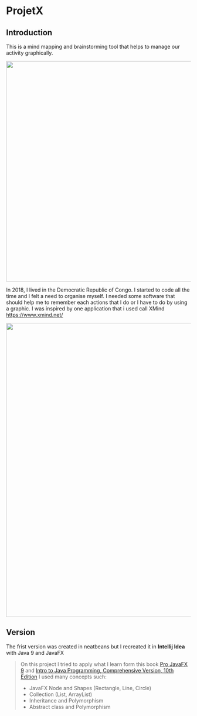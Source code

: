 # ProjetX

## Introduction
This is a mind mapping and brainstorming tool that helps to manage our activity graphically.

<img src ="https://user-images.githubusercontent.com/49105704/135407179-d467ba55-0961-46aa-9d8f-2c1a30b87e07.png" width="600"/>


In 2018, I lived in the Democratic Republic of Congo. I started to code all the time and I felt a need to organise myself.
I needed some software that should help me to remember each actions that I do or I have to do by using a graphic.
I was inspired by one application that i used call XMind https://www.xmind.net/

<img src ="https://user-images.githubusercontent.com/49105704/135402552-5e0b193f-a94d-4349-84f8-f64cb3001401.png" width="800"/>

## Version
The frist version was created in neatbeans but I recreated it in <strong>Intellij Idea</strong> with Java 9 and JavaFX 

> On this project I tried to apply what I learn form this book <a href ="https://www.apress.com/gp/book/9781484230411">Pro JavaFX 9</a> and <a href ="https://www.pearson.com/us/higher-education/product/Liang-Intro-to-Java-Programming-Comprehensive-Version-10th-Edition/9780133761313.html">Intro to Java Programming, Comprehensive Version, 10th Edition</a> 
> I used many concepts such:
    <ul>
      <li>JavaFX Node and Shapes (Rectangle, Line, Circle)</li>
      <li>Collection (List, ArrayList)</li>
      <li>Inheritance and Polymorphism</li>
      <li>Abstract class and Polymorphism</li>
    </ul>



